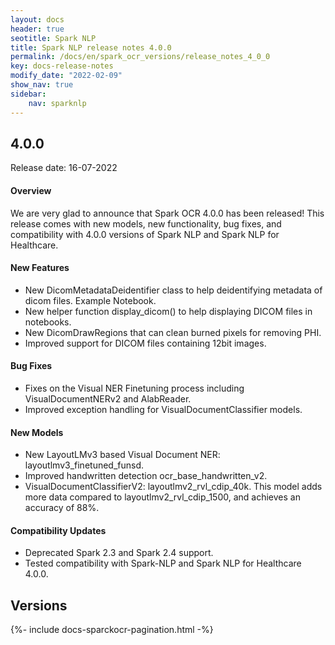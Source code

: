 ```yaml
---
layout: docs
header: true
seotitle: Spark NLP
title: Spark NLP release notes 4.0.0
permalink: /docs/en/spark_ocr_versions/release_notes_4_0_0
key: docs-release-notes
modify_date: "2022-02-09"
show_nav: true
sidebar:
    nav: sparknlp
---
```


<div class="h3-box" markdown="1">

## 4.0.0

Release date: 16-07-2022

#### Overview

We are very glad to announce that Spark OCR 4.0.0 has been released!
This release comes with new models, new functionality, bug fixes, and compatibility with 4.0.0 versions of Spark NLP and Spark NLP for Healthcare.

#### New Features
* New DicomMetadataDeidentifier class to help deidentifying metadata of dicom files. Example Notebook.
* New helper function display_dicom() to help displaying DICOM files in notebooks.
* New DicomDrawRegions that can clean burned pixels for removing PHI.
* Improved support for DICOM files containing 12bit images.

#### Bug Fixes
* Fixes on the Visual NER Finetuning process including VisualDocumentNERv2 and AlabReader.
* Improved exception handling for VisualDocumentClassifier models.

#### New Models
* New LayoutLMv3 based Visual Document NER: layoutlmv3_finetuned_funsd.
* Improved handwritten detection ocr_base_handwritten_v2.
* VisualDocumentClassifierV2: layoutlmv2_rvl_cdip_40k. This model adds more data compared to layoutlmv2_rvl_cdip_1500, and achieves an accuracy of 88%.

#### Compatibility Updates
* Deprecated Spark 2.3 and Spark 2.4 support.
* Tested compatibility with Spark-NLP and Spark NLP for Healthcare 4.0.0.

</div><div class="prev_ver h3-box" markdown="1">

## Versions

</div>
{%- include docs-sparckocr-pagination.html -%}
